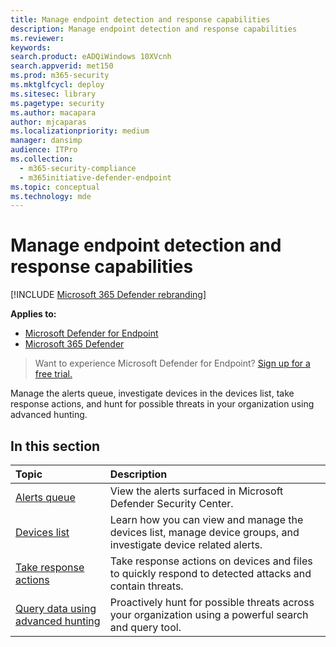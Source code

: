 ```yaml
---
title: Manage endpoint detection and response capabilities
description: Manage endpoint detection and response capabilities
ms.reviewer: 
keywords: 
search.product: eADQiWindows 10XVcnh
search.appverid: met150
ms.prod: m365-security
ms.mktglfcycl: deploy
ms.sitesec: library
ms.pagetype: security
ms.author: macapara
author: mjcaparas
ms.localizationpriority: medium
manager: dansimp
audience: ITPro
ms.collection: 
  - m365-security-compliance
  - m365initiative-defender-endpoint
ms.topic: conceptual
ms.technology: mde
---
```


# Manage endpoint detection and response capabilities

[!INCLUDE [Microsoft 365 Defender rebranding](../../includes/microsoft-defender.md)]

**Applies to:**
- [Microsoft Defender for Endpoint](https://go.microsoft.com/fwlink/?linkid=2154037)
- [Microsoft 365 Defender](https://go.microsoft.com/fwlink/?linkid=2118804)

> Want to experience Microsoft Defender for Endpoint? [Sign up for a free trial.](https://www.microsoft.com/microsoft-365/windows/microsoft-defender-atp?ocid=docs-wdatp-exposedapis-abovefoldlink)

Manage the alerts queue, investigate devices in the devices list, take response actions, and hunt for possible threats in your organization using advanced hunting.


## In this section
Topic | Description 
:---|:---
[Alerts queue](alerts-queue-endpoint-detection-response.md)| View the alerts surfaced in Microsoft Defender Security Center.
[Devices list](machines-view-overview.md) | Learn how you can view and manage the devices list, manage device groups, and investigate device related alerts. 
[Take response actions](response-actions.md)| Take response actions on devices and files to quickly respond to detected attacks and contain threats.
[Query data using advanced hunting](advanced-hunting-query-language.md)| Proactively hunt for possible threats across your organization using a powerful search and query tool.
